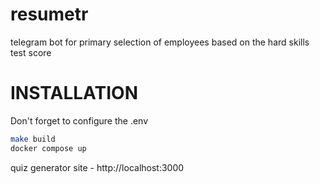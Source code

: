 # resumetr
telegram bot for primary selection of employees based on the hard skills test score



# INSTALLATION

Don't forget to configure the .env

```bash
make build
docker compose up
```

quiz generator site - http://localhost:3000
